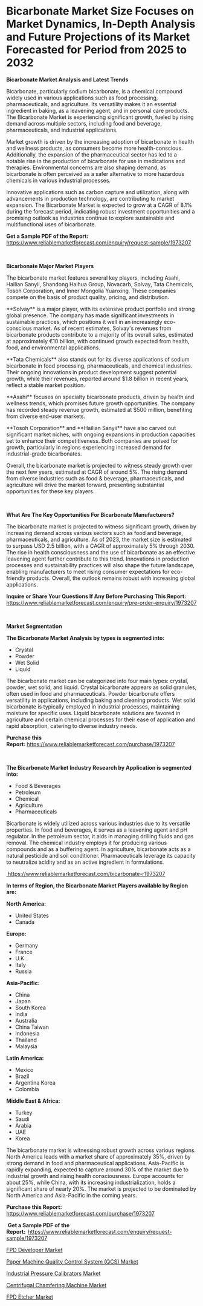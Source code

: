 <p><h1>Bicarbonate Market Size Focuses on Market Dynamics, In-Depth Analysis and Future Projections of its Market Forecasted for Period from 2025 to 2032</h1></p><p><strong>Bicarbonate Market Analysis and Latest Trends</strong></p>
<p><p>Bicarbonate, particularly sodium bicarbonate, is a chemical compound widely used in various applications such as food processing, pharmaceuticals, and agriculture. Its versatility makes it an essential ingredient in baking, as a leavening agent, and in personal care products. The Bicarbonate Market is experiencing significant growth, fueled by rising demand across multiple sectors, including food and beverage, pharmaceuticals, and industrial applications.</p><p>Market growth is driven by the increasing adoption of bicarbonate in health and wellness products, as consumers become more health-conscious. Additionally, the expansion of the pharmaceutical sector has led to a notable rise in the production of bicarbonate for use in medications and therapies. Environmental concerns are also shaping demand, as bicarbonate is often perceived as a safer alternative to more hazardous chemicals in various industrial processes.</p><p>Innovative applications such as carbon capture and utilization, along with advancements in production technology, are contributing to market expansion. The Bicarbonate Market is expected to grow at a CAGR of 8.1% during the forecast period, indicating robust investment opportunities and a promising outlook as industries continue to explore sustainable and multifunctional uses of bicarbonate.</p></p>
<p><strong>Get a Sample PDF of the Report:&nbsp;</strong> <a href="https://www.reliablemarketforecast.com/enquiry/request-sample/1973207?utm_campaign=3445&utm_medium=2&utm_source=Github&utm_content=ia&utm_term=02042025&utm_id=bicarbonate">https://www.reliablemarketforecast.com/enquiry/request-sample/1973207</a></p>
<p>&nbsp;</p>
<p><strong>Bicarbonate Major Market Players</strong></p>
<p><p>The bicarbonate market features several key players, including Asahi, Hailian Sanyii, Shandong Haihua Group, Novacarb, Solvay, Tata Chemicals, Tosoh Corporation, and Inner Mongolia Yuanxing. These companies compete on the basis of product quality, pricing, and distribution.</p><p>**Solvay** is a major player, with its extensive product portfolio and strong global presence. The company has made significant investments in sustainable practices, which positions it well in an increasingly eco-conscious market. As of recent estimates, Solvay's revenues from bicarbonate products contribute to a majority of its overall sales, estimated at approximately €10 billion, with continued growth expected from health, food, and environmental applications.</p><p>**Tata Chemicals** also stands out for its diverse applications of sodium bicarbonate in food processing, pharmaceuticals, and chemical industries. Their ongoing innovations in product development suggest potential growth, while their revenues, reported around $1.8 billion in recent years, reflect a stable market position.</p><p>**Asahi** focuses on specialty bicarbonate products, driven by health and wellness trends, which promises future growth opportunities. The company has recorded steady revenue growth, estimated at $500 million, benefiting from diverse end-user markets.</p><p>**Tosoh Corporation** and **Hailian Sanyii** have also carved out significant market niches, with ongoing expansions in production capacities set to enhance their competitiveness. Both companies are poised for growth, particularly in regions experiencing increased demand for industrial-grade bicarbonates.</p><p>Overall, the bicarbonate market is projected to witness steady growth over the next few years, estimated at CAGR of around 5%. The rising demand from diverse industries such as food & beverage, pharmaceuticals, and agriculture will drive the market forward, presenting substantial opportunities for these key players.</p></p>
<p>&nbsp;</p>
<p><strong>What Are The Key Opportunities For Bicarbonate Manufacturers?</strong></p>
<p><p>The bicarbonate market is projected to witness significant growth, driven by increasing demand across various sectors such as food and beverage, pharmaceuticals, and agriculture. As of 2023, the market size is estimated to surpass USD 2.5 billion, with a CAGR of approximately 5% through 2030. The rise in health consciousness and the use of bicarbonate as an effective leavening agent further contribute to this trend. Innovations in production processes and sustainability practices will also shape the future landscape, enabling manufacturers to meet rising consumer expectations for eco-friendly products. Overall, the outlook remains robust with increasing global applications.</p></p>
<p><strong>Inquire or Share Your Questions If Any Before Purchasing This Report:</strong> <a href="https://www.reliablemarketforecast.com/enquiry/pre-order-enquiry/1973207?utm_campaign=3445&utm_medium=2&utm_source=Github&utm_content=ia&utm_term=02042025&utm_id=bicarbonate">https://www.reliablemarketforecast.com/enquiry/pre-order-enquiry/1973207</a></p>
<p>&nbsp;</p>
<p><strong>Market Segmentation</strong></p>
<p><strong>The Bicarbonate Market Analysis by types is segmented into:</strong></p>
<p><ul><li>Crystal</li><li>Powder</li><li>Wet Solid</li><li>Liquid</li></ul></p>
<p><p>The bicarbonate market can be categorized into four main types: crystal, powder, wet solid, and liquid. Crystal bicarbonate appears as solid granules, often used in food and pharmaceuticals. Powder bicarbonate offers versatility in applications, including baking and cleaning products. Wet solid bicarbonate is typically employed in industrial processes, maintaining moisture for specific uses. Liquid bicarbonate solutions are favored in agriculture and certain chemical processes for their ease of application and rapid absorption, catering to diverse industry needs.</p></p>
<p><strong>Purchase this Report:&nbsp;</strong><a href="https://www.reliablemarketforecast.com/purchase/1973207?utm_campaign=3445&utm_medium=2&utm_source=Github&utm_content=ia&utm_term=02042025&utm_id=bicarbonate">https://www.reliablemarketforecast.com/purchase/1973207</a></p>
<p>&nbsp;</p>
<p><strong>The Bicarbonate Market Industry Research by Application is segmented into:</strong></p>
<p><ul><li>Food & Beverages</li><li>Petroleum</li><li>Chemical</li><li>Agriculture</li><li>Pharmaceuticals</li></ul></p>
<p><p>Bicarbonate is widely utilized across various industries due to its versatile properties. In food and beverages, it serves as a leavening agent and pH regulator. In the petroleum sector, it aids in managing drilling fluids and gas removal. The chemical industry employs it for producing various compounds and as a buffering agent. In agriculture, bicarbonate acts as a natural pesticide and soil conditioner. Pharmaceuticals leverage its capacity to neutralize acidity and as an active ingredient in formulations.</p></p>
<p><a href="https://www.reliablemarketforecast.com/bicarbonate-r1973207?utm_campaign=3445&utm_medium=2&utm_source=Github&utm_content=ia&utm_term=02042025&utm_id=bicarbonate">&nbsp;https://www.reliablemarketforecast.com/bicarbonate-r1973207</a></p>
<p><strong>In terms of Region, the Bicarbonate Market Players available by Region are:</strong></p>
<p>
    <p> <strong> North America: </strong>
        <ul>
            <li>United States</li>
            <li>Canada</li>
        </ul>
        </p> 
    <p> <strong> Europe: </strong>
        <ul>
            <li>Germany</li>
            <li>France</li>
            <li>U.K.</li>
            <li>Italy</li>
            <li>Russia</li>
        </ul>
        </p> 
    <p> <strong> Asia-Pacific: </strong>
        <ul>
            <li>China</li>
            <li>Japan</li>
            <li>South Korea</li>
            <li>India</li>
            <li>Australia</li>
            <li>China Taiwan</li>
            <li>Indonesia</li>
            <li>Thailand</li>
            <li>Malaysia</li>
        </ul>
        </p> 
    <p> <strong> Latin America: </strong>
        <ul>
            <li>Mexico</li>
            <li>Brazil</li>
            <li>Argentina Korea</li>
            <li>Colombia</li>
        </ul>
        </p> 
    <p> <strong> Middle East & Africa: </strong>
        <ul>
            <li>Turkey</li>
            <li>Saudi</li>
            <li>Arabia</li>
            <li>UAE</li>
            <li>Korea</li>
        </ul>
    </p>
    </p>
<p><p>The bicarbonate market is witnessing robust growth across various regions. North America leads with a market share of approximately 35%, driven by strong demand in food and pharmaceutical applications. Asia-Pacific is rapidly expanding, expected to capture around 30% of the market due to industrial growth and rising health consciousness. Europe accounts for about 25%, while China, with its increasing industrialization, holds a significant share of nearly 20%. The market is projected to be dominated by North America and Asia-Pacific in the coming years.</p></p>
<p><strong>Purchase this Report: </strong><a href="https://www.reliablemarketforecast.com/purchase/1973207?utm_campaign=3445&utm_medium=2&utm_source=Github&utm_content=ia&utm_term=02042025&utm_id=bicarbonate">https://www.reliablemarketforecast.com/purchase/1973207</a></p>
<p>&nbsp;<strong>Get a Sample PDF of the Report:&nbsp;&nbsp;</strong><a href="https://www.reliablemarketforecast.com/enquiry/request-sample/1973207?utm_campaign=3445&utm_medium=2&utm_source=Github&utm_content=ia&utm_term=02042025&utm_id=bicarbonate">https://www.reliablemarketforecast.com/enquiry/request-sample/1973207</a></p>
<p><strong></strong></p>
<p><p><a href="https://www.linkedin.com/pulse/fpd-developer-growth-trends-projected-101-2025-2032-fiche-research-qyoee?utm_campaign=3445&utm_medium=2&utm_source=Github&utm_content=ia&utm_term=02042025&utm_id=bicarbonate">FPD Developer Market</a></p><p><a href="https://www.linkedin.com/pulse/pulse-paper-machine-quality-control-system-qcs-rhythms-dx2ec?utm_campaign=3445&utm_medium=2&utm_source=Github&utm_content=ia&utm_term=02042025&utm_id=bicarbonate">Paper Machine Quality Control System (QCS) Market</a></p><p><a href="https://www.linkedin.com/pulse/global-industrial-pressure-calibrators-market-focus-application-guypc?utm_campaign=3445&utm_medium=2&utm_source=Github&utm_content=ia&utm_term=02042025&utm_id=bicarbonate">Industrial Pressure Calibrators Market</a></p><p><a href="https://www.linkedin.com/pulse/centrifugal-chamfering-machine-market-research-industry-xxifc?utm_campaign=3445&utm_medium=2&utm_source=Github&utm_content=ia&utm_term=02042025&utm_id=bicarbonate">Centrifugal Chamfering Machine Market</a></p><p><a href="https://www.linkedin.com/pulse/detailed-fpd-etcher-market-report-projected-99-cagr-growth-key-ikh9c?utm_campaign=3445&utm_medium=2&utm_source=Github&utm_content=ia&utm_term=02042025&utm_id=bicarbonate">FPD Etcher Market</a></p></p>